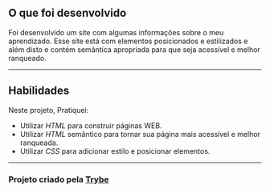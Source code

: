 ## O que foi desenvolvido

Foi desenvolvido um site com algumas informações sobre o meu aprendizado. Esse site está com elementos posicionados e estilizados e além disto
e contém semântica apropriada para que seja acessível e melhor ranqueado.

---

## Habilidades

Neste projeto, Pratiquei:

* Utilizar _HTML_ para construir páginas WEB.
* Utilizar _HTML_ semântico para tornar sua página mais acessível e melhor ranqueada.
* Utilizar _CSS_ para adicionar estilo e posicionar elementos.

---

<h3>Projeto criado pela <a href="https://www.betrybe.com/">Trybe</a></h3>
